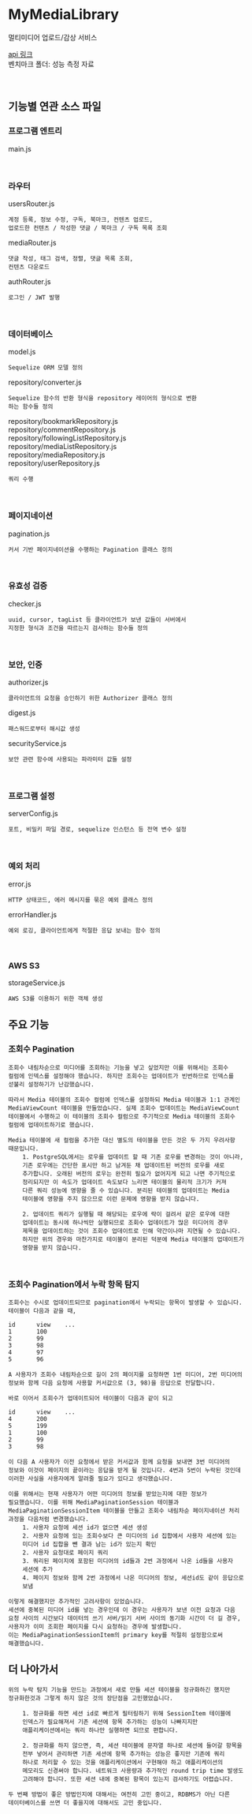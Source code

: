 # MyMediaLibrary
멀티미디어 업로드/감상 서비스

[api 링크](./api%20spec.md)   
벤치마크 폴더: 성능 측정 자료

<br>

## 기능별 연관 소스 파일
### 프로그램 엔트리
main.js

<br>

### 라우터
usersRouter.js<br>

    계정 등록, 정보 수정, 구독, 북마크, 컨텐츠 업로드,
    업로드한 컨텐츠 / 작성한 댓글 / 북마크 / 구독 목록 조회

mediaRouter.js<br>

    댓글 작성, 태그 검색, 정렬, 댓글 목록 조회,
    컨텐츠 다운로드

authRouter.js

    로그인 / JWT 발행

<br>

### 데이터베이스
model.js<br>

    Sequelize ORM 모델 정의

repository/converter.js<br>

    Sequelize 함수의 반환 형식을 repository 레이어의 형식으로 변환
    하는 함수들 정의

repository/bookmarkRepository.js<br>
repository/commentRepository.js<br>
repository/followingListRepository.js<br>
repository/mediaListRepository.js<br>
repository/mediaRepository.js<br>
repository/userRepository.js

    쿼리 수행

<br>

### 페이지네이션
pagination.js

    커서 기반 페이지네이션을 수행하는 Pagination 클래스 정의

<br>

### 유효성 검증
checker.js

    uuid, cursor, tagList 등 클라이언트가 보낸 값들이 서버에서
    지정한 형식과 조건을 따르는지 검사하는 함수들 정의

<br>

### 보안, 인증
authorizer.js<br>
    
    클라이언트의 요청을 승인하기 위한 Authorizer 클래스 정의

digest.js<br>

    패스워드로부터 해시값 생성

securityService.js

    보안 관련 함수에 사용되는 파라미터 값들 설정

<br>

### 프로그램 설정
serverConfig.js

    포트, 비밀키 파일 경로, sequelize 인스턴스 등 전역 변수 설정

<br>

### 예외 처리
error.js<br>

    HTTP 상태코드, 에러 메시지를 묶은 예외 클래스 정의

errorHandler.js

    예외 로깅, 클라이언트에게 적절한 응답 보내는 함수 정의

<br>

### AWS S3
storageService.js

    AWS S3를 이용하기 위한 객체 생성

## 주요 기능
### 조회수 Pagination
    조회수 내림차순으로 미디어를 조회하는 기능을 넣고 싶었지만 이를 위해서는 조회수 
    컬럼에 인덱스를 설정해야 했습니다. 하지만 조회수는 업데이트가 빈번하므로 인덱스를 
    섣불리 설정하기가 난감했습니다.

    따라서 Media 테이블의 조회수 컬럼에 인덱스를 설정하되 Media 테이블과 1:1 관계인 
    MediaViewCount 테이블을 만들었습니다. 실제 조회수 업데이트는 MediaViewCount 
    테이블에서 수행하고 이 테이블의 조회수 컬럼으로 주기적으로 Media 테이블의 조회수 
    컬럼에 업데이트하기로 했습니다.

    Media 테이블에 새 컬럼을 추가한 대신 별도의 테이블을 만든 것은 두 가지 우려사항 
    때문입니다.
        1. PostgreSQL에서는 로우를 업데이트 할 때 기존 로우를 변경하는 것이 아니라,
        기존 로우에는 간단한 표시만 하고 남겨둔 채 업데이트된 버전의 로우를 새로 
        추가합니다. 오래된 버전의 로우는 완전히 필요가 없어지게 되고 나면 주기적으로 
        정리되지만 이 속도가 업데이트 속도보다 느리면 테이블의 물리적 크기가 커져 
        다른 쿼리 성능에 영향을 줄 수 있습니다. 분리된 테이블의 업데이트는 Media 
        테이블에 영향을 주지 않으므로 이런 문제에 영향을 받지 않습니다.

        2. 업데이트 쿼리가 실행될 때 해당되는 로우에 락이 걸려서 같은 로우에 대한 
        업데이트는 동시에 하나씩만 실행되므로 조회수 업데이트가 많은 미디어의 경우 
        제목을 업데이트하는 것이 조회수 업데이트로 인해 약간이나마 지연될 수 있습니다.
        하지만 위의 경우와 마찬가지로 테이블이 분리된 덕분에 Media 테이블의 업데이트가
        영향을 받지 않습니다.

<br>

### 조회수 Pagination에서 누락 항목 탐지
    조회수는 수시로 업데이트되므로 pagination에서 누락되는 항목이 발생할 수 있습니다.
    테이블이 다음과 같을 때,

    id      view    ...
    1       100
    2       99
    3       98
    4       97
    5       96

    A 사용자가 조회수 내림차순으로 길이 2의 페이지를 요청하면 1번 미디어, 2번 미디어의 
    정보와 함께 다음 요청에 사용할 커서값으로 (3, 98)을 응답으로 전달합니다.

    바로 이어서 조회수가 업데이트되어 테이블이 다음과 같이 되고

    id      view    ...
    4       200
    5       199
    1       100
    2       99
    3       98

    이 다음 A 사용자가 이전 요청에서 받은 커서값과 함께 요청을 보내면 3번 미디어의 
    정보와 이것이 페이지의 끝이라는 응답을 받게 될 것입니다. 4번과 5번이 누락된 것인데
    이러한 사실을 사용자에게 알려줄 필요가 있다고 생각했습니다.

    이를 위해서는 현재 사용자가 어떤 미디어의 정보를 받았는지에 대한 정보가 
    필요했습니다. 이를 위해 MediaPaginationSession 테이블과
    MediaPaginationSessionItem 테이블을 만들고 조회수 내림차순 페이지네이션 처리 
    과정을 다음처럼 변경했습니다.
        1. 사용자 요청에 세션 id가 없으면 세션 생성
        2. 사용자 요청에 있는 조회수보다 큰 미디어의 id 집합에서 사용자 세션에 있는 
        미디어 id 집합을 뺀 결과 남는 id가 있는지 확인
        2. 사용자 요청대로 페이지 쿼리
        3. 쿼리된 페이지에 포함된 미디어의 id들과 2번 과정에서 나온 id들을 사용자 
        세션에 추가
        4. 페이지 정보와 함께 2번 과정에서 나온 미디어의 정보, 세션id도 같이 응답으로
        보냄

    이렇게 해결했지만 추가적인 고려사항이 있었습니다.
    세션에 중복된 미디어 id를 넣는 경우인데 이 경우는 사용자가 보낸 이전 요청과 다음 
    요청 사이의 시간보다 데이터의 쓰기 서버/읽기 서버 사이의 동기화 시간이 더 길 경우,
    사용자가 이미 조회한 페이지를 다시 요청하는 경우에 발생합니다.
    이는 MediaPaginationSessionItem의 primary key를 적절히 설정함으로써 
    해결했습니다.

## 더 나아가서
    위의 누락 탐지 기능을 만드는 과정에서 새로 만들 세션 테이블을 정규화하긴 했지만 
    정규화한것과 그렇게 하지 않은 것의 장단점을 고민했었습니다.

        1. 정규화를 하면 세션 id로 빠르게 필터링하기 위해 SessionItem 테이블에 
        인덱스가 필요해져서 기존 세션에 항목 추가하는 성능이 나빠지지만 
        애플리케이션에서는 쿼리 하나만 실행하면 되므로 편합니다.

        2. 정규화를 하지 않으면, 즉, 세션 테이블에 문자열 하나로 세션에 들어갈 항목을
        전부 넣어서 관리하면 기존 세션에 항목 추가하는 성능은 좋지만 기존에 쿼리
        하나로 처리할 수 있는 것을 애플리케이션에서 구현해야 하고 애플리케이션의
        메모리도 신경써야 합니다. 네트워크 사용량과 추가적인 round trip time 발생도
        고려해야 합니다. 또한 세션 내에 중복된 항목이 있는지 검사하기도 어렵습니다.
    
    두 번째 방법이 좋은 방법인지에 대해서는 여전히 고민 중이고, RDBMS가 아닌 다른 
    데이터베이스를 쓰면 더 좋을지에 대해서도 고민 중입니다.
    
